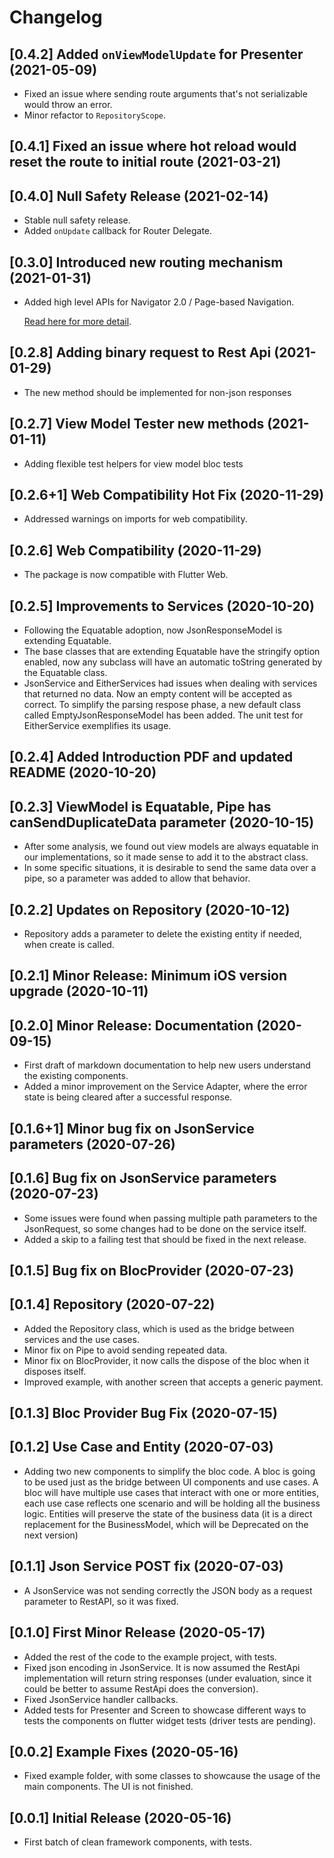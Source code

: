 # Changelog

## [0.4.2] Added `onViewModelUpdate` for **Presenter** (2021-05-09)
* Fixed an issue where sending route arguments that's not serializable would throw an error.
* Minor refactor to `RepositoryScope`.

## [0.4.1] Fixed an issue where hot reload would reset the route to initial route (2021-03-21)

## [0.4.0] Null Safety Release (2021-02-14)

* Stable null safety release.
* Added `onUpdate` callback for Router Delegate.

## [0.3.0] Introduced new routing mechanism (2021-01-31)

* Added high level APIs for Navigator 2.0 / Page-based Navigation.

  [Read here for more detail](https://github.com/MattHamburger/clean_framework/blob/master/doc/routing.md).

## [0.2.8] Adding binary request to Rest Api (2021-01-29)

* The new method should be implemented for non-json responses
## [0.2.7] View Model Tester new methods (2021-01-11)

* Adding flexible test helpers for view model bloc tests
## [0.2.6+1] Web Compatibility Hot Fix (2020-11-29)

* Addressed warnings on imports for web compatibility.
## [0.2.6] Web Compatibility (2020-11-29)

* The package is now compatible with Flutter Web.

## [0.2.5] Improvements to Services (2020-10-20)

* Following the Equatable adoption, now JsonResponseModel is extending Equatable.
* The base classes that are extending Equatable have the stringify option enabled, now any subclass will
  have an automatic toString generated by the Equatable class.
* JsonService and EitherServices had issues when dealing with services that returned no data. Now an empty
  content will be accepted as correct. To simplify the parsing respose phase, a new default class called
  EmptyJsonResponseModel has been added. The unit test for EitherService exemplifies its usage.

## [0.2.4] Added Introduction PDF and updated README (2020-10-20)

## [0.2.3] ViewModel is Equatable, Pipe has canSendDuplicateData parameter (2020-10-15)

* After some analysis, we found out view models are always equatable in our implementations, so it made sense to add it to the abstract class.
* In some specific situations, it is desirable to send the same data over a pipe, so a parameter was added to allow that behavior.

## [0.2.2] Updates on Repository (2020-10-12)

* Repository adds a parameter to delete the existing entity if needed, when create is called.

## [0.2.1] Minor Release: Minimum iOS version upgrade (2020-10-11)

## [0.2.0] Minor Release: Documentation (2020-09-15)

* First draft of markdown documentation to help new users understand the existing components.
* Added a minor improvement on the Service Adapter, where the error state is being cleared after a successful response.

## [0.1.6+1] Minor bug fix on JsonService parameters (2020-07-26)

## [0.1.6] Bug fix on JsonService parameters (2020-07-23)

* Some issues were found when passing multiple path parameters to the JsonRequest, so some changes had to be done on the service itself.
* Added a skip to a failing test that should be fixed in the next release.

## [0.1.5] Bug fix on BlocProvider (2020-07-23)

## [0.1.4] Repository (2020-07-22)

* Added the Repository class, which is used as the bridge between services and the use cases.
* Minor fix on Pipe to avoid sending repeated data.
* Minor fix on BlocProvider, it now calls the dispose of the bloc when it disposes itself.
* Improved example, with another screen that accepts a generic payment.

## [0.1.3] Bloc Provider Bug Fix (2020-07-15)

## [0.1.2] Use Case and Entity (2020-07-03)

* Adding two new components to simplify the bloc code. A bloc is going to be used just as the bridge between UI components and use cases. A bloc will have multiple use cases that interact with one or more entities, each use case reflects one scenario and will be holding all the business logic. Entities will preserve the state of the business data (it is a direct replacement for the BusinessModel, which will be Deprecated on the next version)

## [0.1.1] Json Service POST fix (2020-07-03)

* A JsonService was not sending correctly the JSON body as a request parameter to RestAPI, so it was fixed.

## [0.1.0] First Minor Release (2020-05-17)

* Added the rest of the code to the example project, with tests.
* Fixed json encoding in JsonService. It is now assumed the RestApi implementation will return string responses (under evaluation, since it could be better to assume RestApi does the conversion).
* Fixed JsonService handler callbacks.
* Added tests for Presenter and Screen to showcase different ways to tests the components on flutter widget tests (driver tests are pending).

## [0.0.2] Example Fixes (2020-05-16)

* Fixed example folder, with some classes to showcause the usage of the main components. The UI is not finished.

## [0.0.1] Initial Release (2020-05-16)

* First batch of clean framework components, with tests.
